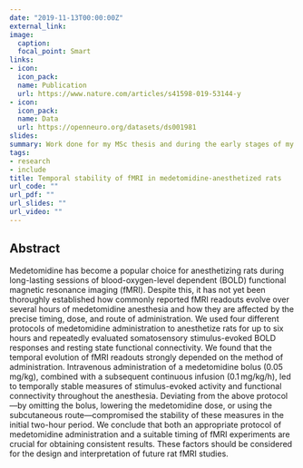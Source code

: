 ```yaml
---
date: "2019-11-13T00:00:00Z"
external_link:
image:
  caption:
  focal_point: Smart
links:
- icon:
  icon_pack:
  name: Publication
  url: https://www.nature.com/articles/s41598-019-53144-y
- icon:
  icon_pack:
  name: Data
  url: https://openneuro.org/datasets/ds001981
slides:
summary: Work done for my MSc thesis and during the early stages of my PhD.
tags:
- research
- include
title: Temporal stability of fMRI in medetomidine-anesthetized rats
url_code: ""
url_pdf: ""
url_slides: ""
url_video: ""
---
```


## Abstract
Medetomidine has become a popular choice for anesthetizing rats during long-lasting sessions of blood-oxygen-level dependent (BOLD) functional magnetic resonance imaging (fMRI). Despite this, it has not yet been thoroughly established how commonly reported fMRI readouts evolve over several hours of medetomidine anesthesia and how they are affected by the precise timing, dose, and route of administration. We used four different protocols of medetomidine administration to anesthetize rats for up to six hours and repeatedly evaluated somatosensory stimulus-evoked BOLD responses and resting state functional connectivity. We found that the temporal evolution of fMRI readouts strongly depended on the method of administration. Intravenous administration of a medetomidine bolus (0.05 mg/kg), combined with a subsequent continuous infusion (0.1 mg/kg/h), led to temporally stable measures of stimulus-evoked activity and functional connectivity throughout the anesthesia. Deviating from the above protocol—by omitting the bolus, lowering the medetomidine dose, or using the subcutaneous route—compromised the stability of these measures in the initial two-hour period. We conclude that both an appropriate protocol of medetomidine administration and a suitable timing of fMRI experiments are crucial for obtaining consistent results. These factors should be considered for the design and interpretation of future rat fMRI studies.